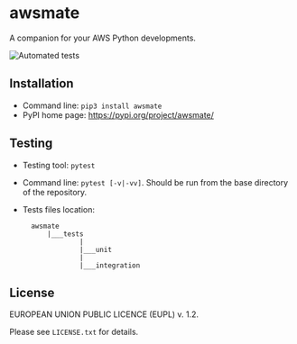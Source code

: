 # awsmate

A companion for your AWS Python developments.

![Automated tests](https://github.com/shlublu/awsmate/actions/workflows/tests.yaml/badge.svg)

## Installation

* Command line: `pip3 install awsmate`
* PyPI home page: https://pypi.org/project/awsmate/

## Testing

* Testing tool: `pytest`
* Command line: `pytest [-v|-vv]`. Should be run from the base directory of the repository.
* Tests files location:

        awsmate
            |___tests
                    |
                    |___unit
                    |
                    |___integration


## License

EUROPEAN UNION PUBLIC LICENCE (EUPL) v. 1.2.

Please see `LICENSE.txt` for details.
